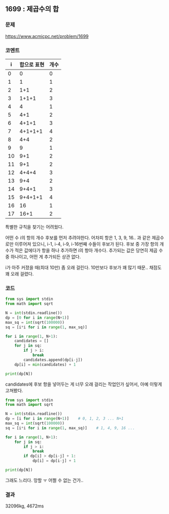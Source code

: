## 1699 : 제곱수의 합
### 문제
https://www.acmicpc.net/problem/1699
### 코멘트
| i  |  합으로 표현  | 개수|
|----|-------------|-----|
|0 | 0  | 0|
|1 |  1 | 1|
|2 | 1+1  | 2|
|3 |  1+1+1 | 3|
|4 | 4  | 1|
|5 |  4+1 | 2|
|6 | 4+1+1  | 3|
|7 |  4+1+1+1 | 4|
|8 |  4+4 | 2|
|9 |  9 | 1|
|10 | 9+1  | 2|
|11 |  9+1 | 2|
|12 |  4+4+4 | 3|
|13 | 9+4  | 2|
|14 |  9+4+1 | 3|
|15 |  9+4+1+1 | 4|
|16 |  16 | 1|
|17 |  16+1 | 2|

특별한 규칙을 찾기는 어려웠다.

어떤 수 i의 항의 개수 후보를 먼저 추려야한다.
어차피 항은 1, 3, 9, 16.. 과 같은 제곱수로만 이루어져 있으니, i-1, i-4, i-9, i-16번째 수들이 후보가 된다. 후보 중 가장 항의 개수가 적은 값에다가 항을 하나 추가하면 i의 항아 개수다. 추가되는 값은 당연히 제곱 수 중 하나이고, 어떤 게 추가되든 상관 없다.

i가 아주 커졌을 때(최대 10만) 좀 오래 걸린다. 10만보다 후보가 꽤 많기 때문.. 채점도 꽤 오래 걸렸다.

 
### 코드
```python
from sys import stdin
from math import sqrt

N = int(stdin.readline())
dp = [0 for i in range(N+1)]
max_sq = int(sqrt(100000))
sq = [i*i for i in range(1, max_sq)]

for i in range(1, N+1):
    candidates = []
    for j in sq:
        if j > i:
            break
        candidates.append(dp[i-j])
    dp[i] = min(candidates) + 1

print(dp[N])
```

candidates에 후보 항을 넣어두는 게 너무 오래 걸리는 작업인가 싶어서, 아예 이렇게 고쳐봤다.
```python
from sys import stdin
from math import sqrt

N = int(stdin.readline())
dp = [i for i in range(N+1)]    # 0, 1, 2, 3 ... N+1
max_sq = int(sqrt(100000))
sq = [i*i for i in range(1, max_sq)]    # 1, 4, 9, 16 ...

for i in range(1, N+1):
    for j in sq:
        if j > i:
            break
        if dp[i] > dp[i-j] + 1:
            dp[i] = dp[i-j] + 1

print(dp[N])
``` 
그래도 느리다. 망할 ㅜ 어쩔 수 없는 건가..


### 결과
32096kg, 4672ms

